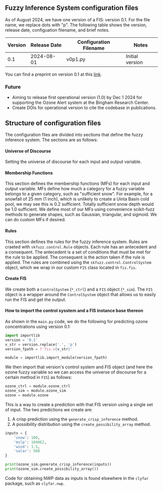 ## Fuzzy Inference System configuration files 
As of August 2024, we have one version of a FIS: version 0.1. For the file name, we replace dots with "p". The following table shows the version, release date, configuation filename, and brief notes.

| Version | Release Date | Configuration Filename | Notes |
|---------|--------------|------------------------|-------|
| 0.1     | 2024-08-01   | v0p1.py                | Initial version |

You can find a preprint on version 0.1 at this [link](https://doi.org/10.20944/preprints202408.0185.v1).

### Future 
* Aiming to release first operational version (1.0) by Dec 1 2024 for supporting the Ozone Alert system at the Bingham Research Center.
* Create DOIs for operational version to cite the codebase in publications.

## Structure of configuration files 
The configuration files are divided into sections that define the fuzzy inference system. The sections are as follows:

#### Universe of Discourse
Setting the universe of discourse for each input and output variable.

#### Membership Functions
This section defines the membership functions (MFs) for each input and output variable. MFs define how much a category for a fuzzy variable belongs to a given category, such as "sufficient snow". For example, for a snowfall of 25 mm (1 inch), which is unlikely to create a Uinta Basin cold pool, we may see this is 0.2 sufficient. Totally sufficient snow depth would be 1.0 sufficient. We define most of our MFs using convenience scikit-fuzz methods to generate shapes, such as Gaussian, triangular, and sigmoid. We can do custom MFs if desired.

#### Rules
This section defines the rules for the fuzzy inference system. Rules are craeted with `skfuzz.control.Rule` objects. Each rule has an antecedent and a consequent. The antecedent is a set of conditions that must be met for the rule to be applied. The consequent is the action taken if the rule is applied. The rules are combined using the `skfuzz.control.ControlSystem` object, which we wrap in our custom `FIS` class located in `fis.fis`.

#### Create FIS
We create both a `ControlSystem` (`*_ctrl`) and a `FIS` object (`*_sim`). The `FIS` object is a wrapper around the `ControlSystem` object that allows us to easily run the FIS and get the output.

#### How to import the control sysstem and a FIS instance base thereon
As shown in the `main.py` code, we do the following for predicting ozone concentrations using version 0.1:

```python
import importlib
version = '0.1'
v_str = version.replace('.', 'p')
version_fpath = f'fis.v{v_str}'

module = importlib.import_module(version_fpath)
```

We then import that version's control system and FIS object (and here the ozone fuzzy variable so we can access the universe of discourse for a certain method in `FIS`) as follows:

```python
ozone_ctrl = module.ozone_ctrl
ozone_sim = module.ozone_sim
ozone = module.ozone
```

This is a way to create a prediction with that FIS version using a single set of input. The two predictions we create are:

1. A crisp prediction using the `generate_crisp_inference` method.
2. A possibility distribution using the `create_possibility_array` method.

```python
inputs = {
    'snow': 100,
    'mslp': 1040E2,
    'wind': 1.5,
    'solar': 500
}

print(ozone_sim.generate_crisp_inference(inputs))
print(ozone_sim.create_possibility_array())
```

Code for obtaining NWP data as inputs is found elsewhere in the `clyfar` package, such as `clyfar.nwp`.
